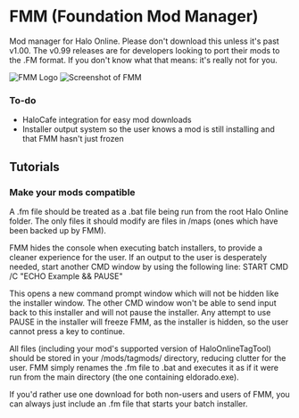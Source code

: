 # FMM (Foundation Mod Manager)
Mod manager for Halo Online. Please don't download this unless it's past v1.00. The v0.99 releases are for developers looking to port their mods to the .FM format. If you don't know what that means: it's really not for you.

![FMM Logo](https://vgy.me/EvUokK.png)
![Screenshot of FMM](https://vgy.me/2GswO9.png)

### To-do
* HaloCafe integration for easy mod downloads
* Installer output system so the user knows a mod is still installing and that FMM hasn't just frozen

## Tutorials
### Make your mods compatible
A .fm file should be treated as a .bat file being run from the root Halo Online folder. The only files it should modify are files in /maps (ones which have been backed up by FMM).

FMM hides the console when executing batch installers, to provide a cleaner experience for the user. If an output to the user is desperately needed, start another CMD window by using the following line:
START CMD /C "ECHO Example && PAUSE"

This opens a new command prompt window which will not be hidden like the installer window. The other CMD window won't be able to send input back to this installer and will not pause the installer. Any attempt to use PAUSE in the installer will freeze FMM, as the installer is hidden, so the user cannot press a key to continue.

All files (including your mod's supported version of HaloOnlineTagTool) should be stored in your /mods/tagmods/<modname> directory, reducing clutter for the user. FMM simply renames the .fm file to .bat and executes it as if it were run from the main directory (the one containing eldorado.exe).

If you'd rather use one download for both non-users and users of FMM, you can always just include an .fm file that starts your batch installer.
